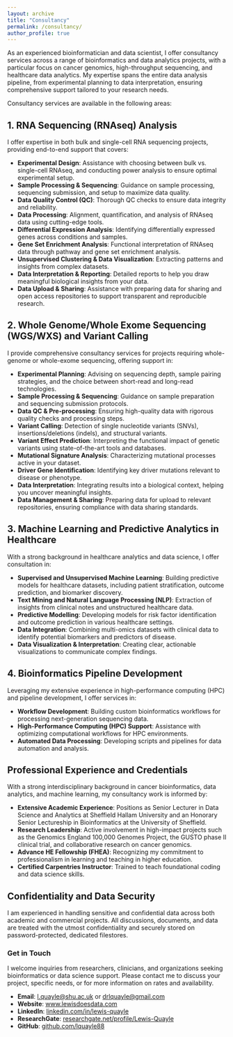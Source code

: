 ```yaml
---
layout: archive
title: "Consultancy"
permalink: /consultancy/
author_profile: true
---
```


As an experienced bioinformatician and data scientist, I offer consultancy services across a range of bioinformatics and data analytics projects, with a particular focus on cancer genomics, high-throughput sequencing, and healthcare data analytics. My expertise spans the entire data analysis pipeline, from experimental planning to data interpretation, ensuring comprehensive support tailored to your research needs.

Consultancy services are available in the following areas:

## **1. RNA Sequencing (RNAseq) Analysis**

I offer expertise in both bulk and single-cell RNA sequencing projects, providing end-to-end support that covers:

- **Experimental Design**: Assistance with choosing between bulk vs. single-cell RNAseq, and conducting power analysis to ensure optimal experimental setup.
- **Sample Processing & Sequencing**: Guidance on sample processing, sequencing submission, and setup to maximize data quality.
- **Data Quality Control (QC)**: Thorough QC checks to ensure data integrity and reliability.
- **Data Processing**: Alignment, quantification, and analysis of RNAseq data using cutting-edge tools.
- **Differential Expression Analysis**: Identifying differentially expressed genes across conditions and samples.
- **Gene Set Enrichment Analysis**: Functional interpretation of RNAseq data through pathway and gene set enrichment analysis.
- **Unsupervised Clustering & Data Visualization**: Extracting patterns and insights from complex datasets.
- **Data Interpretation & Reporting**: Detailed reports to help you draw meaningful biological insights from your data.
- **Data Upload & Sharing**: Assistance with preparing data for sharing and open access repositories to support transparent and reproducible research.

## **2. Whole Genome/Whole Exome Sequencing (WGS/WXS) and Variant Calling**

I provide comprehensive consultancy services for projects requiring whole-genome or whole-exome sequencing, offering support in:

- **Experimental Planning**: Advising on sequencing depth, sample pairing strategies, and the choice between short-read and long-read technologies.
- **Sample Processing & Sequencing**: Guidance on sample preparation and sequencing submission protocols.
- **Data QC & Pre-processing**: Ensuring high-quality data with rigorous quality checks and processing steps.
- **Variant Calling**: Detection of single nucleotide variants (SNVs), insertions/deletions (indels), and structural variants.
- **Variant Effect Prediction**: Interpreting the functional impact of genetic variants using state-of-the-art tools and databases.
- **Mutational Signature Analysis**: Characterizing mutational processes active in your dataset.
- **Driver Gene Identification**: Identifying key driver mutations relevant to disease or phenotype.
- **Data Interpretation**: Integrating results into a biological context, helping you uncover meaningful insights.
- **Data Management & Sharing**: Preparing data for upload to relevant repositories, ensuring compliance with data sharing standards.

## **3. Machine Learning and Predictive Analytics in Healthcare**

With a strong background in healthcare analytics and data science, I offer consultation in:

- **Supervised and Unsupervised Machine Learning**: Building predictive models for healthcare datasets, including patient stratification, outcome prediction, and biomarker discovery.
- **Text Mining and Natural Language Processing (NLP)**: Extraction of insights from clinical notes and unstructured healthcare data.
- **Predictive Modelling**: Developing models for risk factor identification and outcome prediction in various healthcare settings.
- **Data Integration**: Combining multi-omics datasets with clinical data to identify potential biomarkers and predictors of disease.
- **Data Visualization & Interpretation**: Creating clear, actionable visualizations to communicate complex findings.

## **4. Bioinformatics Pipeline Development**

Leveraging my extensive experience in high-performance computing (HPC) and pipeline development, I offer services in:

- **Workflow Development**: Building custom bioinformatics workflows for processing next-generation sequencing data.
- **High-Performance Computing (HPC) Support**: Assistance with optimizing computational workflows for HPC environments.
- **Automated Data Processing**: Developing scripts and pipelines for data automation and analysis.

## **Professional Experience and Credentials**
With a strong interdisciplinary background in cancer bioinformatics, data analytics, and machine learning, my consultancy work is informed by:

- **Extensive Academic Experience**: Positions as Senior Lecturer in Data Science and Analytics at Sheffield Hallam University and an Honorary Senior Lectureship in Bioinformatics at the University of Sheffield.
- **Research Leadership**: Active involvement in high-impact projects such as the Genomics England 100,000 Genomes Project, the GUSTO phase II clinical trial, and collaborative research on cancer genomics.
- **Advance HE Fellowship (FHEA)**: Recognizing my commitment to professionalism in learning and teaching in higher education.
- **Certified Carpentries Instructor**: Trained to teach foundational coding and data science skills.

## **Confidentiality and Data Security**
I am experienced in handling sensitive and confidential data across both academic and commercial projects. All discussions, documents, and data are treated with the utmost confidentiality and securely stored on password-protected, dedicated filestores.

### **Get in Touch**
I welcome inquiries from researchers, clinicians, and organizations seeking bioinformatics or data science support. Please contact me to discuss your project, specific needs, or for more information on rates and availability.

- **Email**: [l.quayle@shu.ac.uk](mailto:l.quayle@shu.ac.uk) or [drlquayle@gmail.com](mailto:drlquayle@gmail.com)
- **Website**: <a href="https://www.lewisdoesdata.com/" target="_blank">www.lewisdoesdata.com</a>
- **LinkedIn**: <a href="https://www.linkedin.com/in/lewis-quayle" target="_blank">linkedin.com/in/lewis-quayle</a>
- **ResearchGate**: <a href="https://www.researchgate.net/profile/Lewis-Quayle" target="_blank">researchgate.net/profile/Lewis-Quayle</a>
- **GitHub**: <a href="https://github.com/lquayle88" target="_blank">github.com/lquayle88</a>